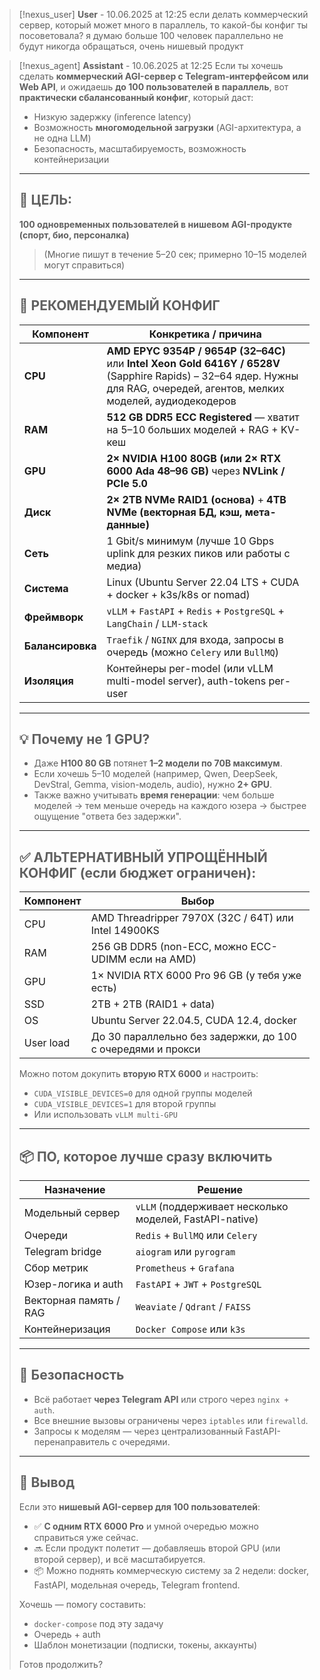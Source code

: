 >[!nexus_user] **User** - 10.06.2025 at 12:25
> если делать коммерческий сервер, который может много в параллель, то какой-бы конфиг ты посоветовала? я думаю больше 100 человек параллельно не будут никогда обращаться, очень нишевый продукт
<!-- UID: 5ec982d6-a4ab-438e-bafb-60f93ee6424e -->




>[!nexus_agent] **Assistant** - 10.06.2025 at 12:25
> Если ты хочешь сделать **коммерческий AGI-сервер с Telegram-интерфейсом или Web API**, и ожидаешь **до 100 пользователей в параллель**, вот **практически сбалансованный конфиг**, который даст:
> 
> - Низкую задержку (inference latency)
> - Возможность **многомодельной загрузки** (AGI-архитектура, а не одна LLM)
> - Безопасность, масштабируемость, возможность контейнеризации
> 
> ---
> 
> ## 📌 ЦЕЛЬ: 
> **100 одновременных пользователей в нишевом AGI-продукте (спорт, био, персоналка)** 
> > (Многие пишут в течение 5–20 сек; примерно 10–15 моделей могут справиться)
> 
> ---
> 
> ## 🔧 РЕКОМЕНДУЕМЫЙ КОНФИГ
> 
> | Компонент | Конкретика / причина |
> |-------------------|--------------------------------------------------------------------------------------|
> | **CPU** | **AMD EPYC 9354P / 9654P (32–64C)** или **Intel Xeon Gold 6416Y / 6528V** (Sapphire Rapids) – 32–64 ядер. Нужны для RAG, очередей, агентов, мелких моделей, аудиодекодеров |
> | **RAM** | **512 GB DDR5 ECC Registered** — хватит на 5–10 больших моделей + RAG + KV-кеш |
> | **GPU** | **2× NVIDIA H100 80GB (или 2× RTX 6000 Ada 48–96 GB)** через **NVLink / PCIe 5.0** |
> | **Диск** | **2× 2TB NVMe RAID1 (основа)** + **4TB NVMe (векторная БД, кэш, мета-данные)** |
> | **Сеть** | 1 Gbit/s минимум (лучше 10 Gbps uplink для резких пиков или работы с медиа) |
> | **Система** | Linux (Ubuntu Server 22.04 LTS + CUDA + docker + k3s/k8s or nomad) |
> | **Фреймворк** | `vLLM` + `FastAPI` + `Redis` + `PostgreSQL` + `LangChain` / `LLM-stack` |
> | **Балансировка** | `Traefik` / `NGINX` для входа, запросы в очередь (можно `Celery` или `BullMQ`) |
> | **Изоляция** | Контейнеры per-model (или vLLM multi-model server), auth-tokens per-user |
> 
> ---
> 
> ## 💡 Почему не 1 GPU?
> 
> - Даже **H100 80 GB** потянет **1–2 модели по 70B максимум**.
> - Если хочешь 5–10 моделей (например, Qwen, DeepSeek, DevStral, Gemma, vision-модель, audio), нужно **2+ GPU**.
> - Также важно учитывать **время генерации**: чем больше моделей → тем меньше очередь на каждого юзера → быстрее ощущение "ответа без задержки".
> 
> ---
> 
> ## ✅ АЛЬТЕРНАТИВНЫЙ УПРОЩЁННЫЙ КОНФИГ (если бюджет ограничен):
> 
> | Компонент | Выбор |
> |----------|-------|
> | CPU | AMD Threadripper 7970X (32C / 64T) или Intel 14900KS |
> | RAM | 256 GB DDR5 (non-ECC, можно ECC-UDIMM если на AMD) |
> | GPU | 1× NVIDIA RTX 6000 Pro 96 GB (у тебя уже есть) |
> | SSD | 2TB + 2TB (RAID1 + data) |
> | OS | Ubuntu Server 22.04.5, CUDA 12.4, docker |
> | User load| До 30 параллельно без задержки, до 100 с очередями и прокси |
> 
> Можно потом докупить **вторую RTX 6000** и настроить:
> 
> - `CUDA_VISIBLE_DEVICES=0` для одной группы моделей
> - `CUDA_VISIBLE_DEVICES=1` для второй группы
> - Или использовать `vLLM multi-GPU`
> 
> ---
> 
> ## 📦 ПО, которое лучше сразу включить
> 
> | Назначение | Решение |
> |--------------------------|------------------------------------------|
> | Модельный сервер | `vLLM` (поддерживает несколько моделей, FastAPI-native) |
> | Очереди | `Redis` + `BullMQ` или `Celery` |
> | Telegram bridge | `aiogram` или `pyrogram` |
> | Сбор метрик | `Prometheus` + `Grafana` |
> | Юзер-логика и auth | `FastAPI` + `JWT` + `PostgreSQL` |
> | Векторная память / RAG | `Weaviate` / `Qdrant` / `FAISS` |
> | Контейнеризация | `Docker Compose` или `k3s` |
> 
> ---
> 
> ## 🔐 Безопасность
> 
> - Всё работает **через Telegram API** или строго через `nginx + auth`.
> - Все внешние вызовы ограничены через `iptables` или `firewalld`.
> - Запросы к моделям — через централизованный FastAPI-перенаправитель с очередями.
> 
> ---
> 
> ## 🧠 Вывод
> 
> Если это **нишевый AGI-сервер для 100 пользователей**:
> 
> - ✅ **С одним RTX 6000 Pro** и умной очередью можно справиться уже сейчас.
> - 🔜 Если продукт полетит — добавляешь второй GPU (или второй сервер), и всё масштабируется.
> - 📦 Можно поднять коммерческую систему за 2 недели: docker, FastAPI, модельная очередь, Telegram frontend.
> 
> Хочешь — помогу составить:
> - `docker-compose` под эту задачу
> - Очередь + auth
> - Шаблон монетизации (подписки, токены, аккаунты)
> 
> Готов продолжить?
<!-- UID: b25392df-944d-4353-b7ea-43b7c018ef72 -->
